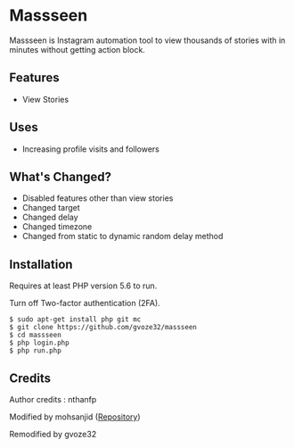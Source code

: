 # Massseen
Massseen is Instagram automation tool to view thousands of stories with in minutes without getting action block. 

## Features
- View Stories
  
## Uses 
- Increasing profile visits and followers

## What's Changed?
- Disabled features other than view stories
- Changed target
- Changed delay
- Changed timezone
- Changed from static to dynamic random delay method
   
## Installation

Requires at least PHP version 5.6 to run.

Turn off Two-factor authentication (2FA).

```
$ sudo apt-get install php git mc
$ git clone https://github.com/gvoze32/massseen
$ cd massseen
$ php login.php
$ php run.php
```

## Credits
Author credits : nthanfp

Modified by mohsanjid ([Repository](https://github.com/sanjidtk/masslooker))

Remodified by gvoze32
